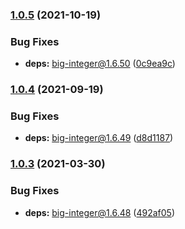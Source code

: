 ### [1.0.5](https://github.com/KenanY/big-factorial/compare/1.0.4...1.0.5) (2021-10-19)


### Bug Fixes

* **deps:** big-integer@1.6.50 ([0c9ea9c](https://github.com/KenanY/big-factorial/commit/0c9ea9cdb3f170f5284a4a6d33a5fc96022bf1d3))

### [1.0.4](https://github.com/KenanY/big-factorial/compare/1.0.3...1.0.4) (2021-09-19)


### Bug Fixes

* **deps:** big-integer@1.6.49 ([d8d1187](https://github.com/KenanY/big-factorial/commit/d8d1187e89a24f25fd8a7a5eb5c417674d86594d))

### [1.0.3](https://github.com/KenanY/big-factorial/compare/1.0.2...1.0.3) (2021-03-30)


### Bug Fixes

* **deps:** big-integer@1.6.48 ([492af05](https://github.com/KenanY/big-factorial/commit/492af0545c3d0ca95ca3dc0dec58beedb31ffc63))
